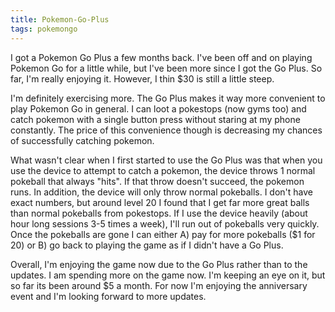 ```yaml
---
title: Pokemon-Go-Plus
tags: pokemongo
---
```

I got a Pokemon Go Plus a few months back. I've been off and on playing Pokemon Go for a little while, but I've been more since I got the Go Plus. So far, I'm really enjoying it. However, I thin $30 is still a little steep.

I'm definitely exercising more. The Go Plus makes it way more convenient to play Pokemon Go in general. I can loot a pokestops (now gyms too) and catch pokemon with a single button press without staring at my phone constantly. The price of this convenience though is decreasing my chances of successfully catching pokemon. 

What wasn't clear when I first started to use the Go Plus was that when you use the device to attempt to catch a pokemon, the device throws 1 normal pokeball that always "hits". If that throw doesn't succeed, the pokemon runs. In addition, the device will only throw normal pokeballs. I don't have exact numbers, but around level 20 I found that I get far more great balls than normal pokeballs from pokestops. If I use the device heavily (about hour long sessions 3-5 times a week), I'll run out of pokeballs very quickly. Once the pokeballs are gone I can either A) pay for more pokeballs ($1 for 20) or B) go back to playing the game as if I didn't have a Go Plus.

Overall, I'm enjoying the game now due to the Go Plus rather than to the updates. I am spending more on the game now. I'm keeping an eye on it, but so far its been around $5 a month. For now I'm enjoying the anniversary event and I'm looking forward to more updates.
